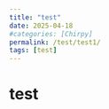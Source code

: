 ```yaml
---
title: "test"
date: 2025-04-18
#categories: [Chirpy]
permalink: /test/test1/
tags: [test]
---
```


# test

